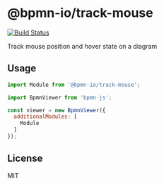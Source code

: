 # @bpmn-io/track-mouse

[![Build Status](https://travis-ci.com/bpmn-io/track-mouse.svg?branch=master)](https://travis-ci.com/bpmn-io/track-mouse)

Track mouse position and hover state on a diagram


## Usage

```javascript
import Module from '@bpmn-io/track-mouse';

import BpmnViewer from 'bpmn-js';

const viewer = new BpmnViewer({
  additionalModules: [
    Module
  ]
});
```


## License

MIT
